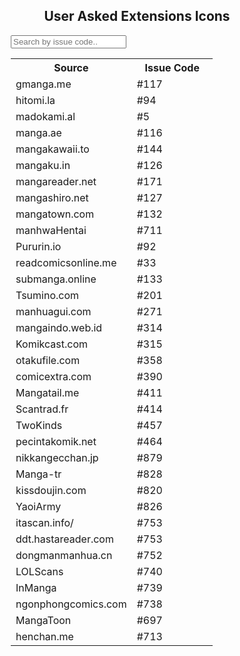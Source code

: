<!DOCTYPE html>
<html>
<head>
<meta name="viewport" content="width=device-width, initial-scale=1">
<style>
* {
  box-sizing: border-box;
}

#myInput {
  background-image: url('/css/searchicon.png');
  background-position: 10px 10px;
  background-repeat: no-repeat;
  width: 100%;
  font-size: 16px;
  padding: 12px 20px 12px 40px;
  border: 1px solid #ddd;
  margin-bottom: 12px;
}

#myTable {
  border-collapse: collapse;
  width: 100%;
  border: 1px solid #ddd;
  font-size: 18px;
}

#myTable th, #myTable td {
  text-align: left;
  padding: 12px;
}

#myTable tr {
  border-bottom: 1px solid #ddd;
}

#myTable tr.header, #myTable tr:hover {
  background-color: #f1f1f1;
}
</style>
</head>
<body>

<center><h2>User Asked Extensions Icons</h2></center>


<input type="text" id="myInput" onkeyup="myFunction()" placeholder="Search by issue code.." title="Type in a issue code">

<table id="myTable">
  <tr class="header">
    <th style="width:60%;">Source</th>
    <th style="width:40%;">Issue Code</th>
  </tr>
<tr><td>gmanga.me</td><td><a href="https://github.com/inorichi/tachiyomi-extensions/issues/117">#117</a></td></tr>
<tr><td>hitomi.la</td><td><a href="https://github.com/inorichi/tachiyomi-extensions/issues/94">#94</a></td></tr>
<tr><td>madokami.al</td><td><a href="https://github.com/inorichi/tachiyomi-extensions/issues/5">#5</a></td></tr>
<tr><td>manga.ae</td><td><a href="https://github.com/inorichi/tachiyomi-extensions/issues/116">#116</a></td></tr>
<tr><td>mangakawaii.to</td><td><a href="https://github.com/inorichi/tachiyomi-extensions/issues/144">#144</a></td></tr>
<tr><td>mangaku.in</td><td><a href="https://github.com/inorichi/tachiyomi-extensions/issues/126">#126</a></td></tr>
<tr><td>mangareader.net</td><td><a href="https://github.com/inorichi/tachiyomi-extensions/issues/171">#171</a></td></tr>
<tr><td>mangashiro.net</td><td><a href="https://github.com/inorichi/tachiyomi-extensions/issues/127">#127</a></td></tr>
<tr><td>mangatown.com</td><td><a href="https://github.com/inorichi/tachiyomi-extensions/issues/132">#132</a></td></tr>
<tr><td>manhwaHentai</td><td><a href="https://github.com/inorichi/tachiyomi-extensions/issues/711">#711</a></td></tr>
<tr><td>Pururin.io</td><td><a href="https://github.com/inorichi/tachiyomi-extensions/issues/92">#92</a></td></tr>
<tr><td>readcomicsonline.me</td><td><a href="https://github.com/inorichi/tachiyomi-extensions/issues/33">#33</a></td></tr>
<tr><td>submanga.online</td><td><a href="https://github.com/inorichi/tachiyomi-extensions/issues/133">#133</a></td></tr>
<tr><td>Tsumino.com</td><td><a href="https://github.com/inorichi/tachiyomi-extensions/issues/201">#201</a></td></tr>
<tr><td>manhuagui.com</td><td><a href="https://github.com/inorichi/tachiyomi-extensions/issues/271">#271</a></td></tr>
<tr><td>mangaindo.web.id</td><td><a href="https://github.com/inorichi/tachiyomi-extensions/issues/314">#314</a></td></tr>
<tr><td>Komikcast.com</td><td><a href="https://github.com/inorichi/tachiyomi-extensions/issues/315">#315</a></td></tr>
<tr><td>otakufile.com</td><td><a href="https://github.com/inorichi/tachiyomi-extensions/issues/358">#358</a></td></tr>
<tr><td>comicextra.com</td><td><a href="https://github.com/inorichi/tachiyomi-extensions/issues/390">#390</a></td></tr>
<tr><td>Mangatail.me</td><td><a href="https://github.com/inorichi/tachiyomi-extensions/issues/411">#411</a></td></tr>
<tr><td>Scantrad.fr</td><td><a href="https://github.com/inorichi/tachiyomi-extensions/issues/414">#414</a></td></tr>
<tr><td>TwoKinds</td><td><a href="https://github.com/inorichi/tachiyomi-extensions/issues/457">#457</a></td></tr>
<tr><td>pecintakomik.net</td><td><a href="https://github.com/inorichi/tachiyomi-extensions/issues/464">#464</a></td></tr>
<tr><td>nikkangecchan.jp</td><td><a href="https://github.com/inorichi/tachiyomi-extensions/issues/879">#879</a></td></tr>
<tr><td>Manga-tr</td><td><a href="https://github.com/inorichi/tachiyomi-extensions/issues/828">#828</a></td></tr>
<tr><td>kissdoujin.com</td><td><a href="https://github.com/inorichi/tachiyomi-extensions/issues/820">#820</a></td></tr>
<tr><td>YaoiArmy</td><td><a href="https://github.com/inorichi/tachiyomi-extensions/issues/826">#826</a></td></tr>
<tr><td>itascan.info/ </td><td><a href="https://github.com/inorichi/tachiyomi-extensions/issues/753">#753</a></td></tr>
<tr><td>ddt.hastareader.com </td><td><a href="https://github.com/inorichi/tachiyomi-extensions/issues/753">#753</a></td></tr>
<tr><td>dongmanmanhua.cn</td><td><a href="https://github.com/inorichi/tachiyomi-extensions/issues/752">#752</a></td></tr>
<tr><td>LOLScans</td><td><a href="https://github.com/inorichi/tachiyomi-extensions/issues/740">#740</a></td></tr>
<tr><td>InManga</td><td><a href="https://github.com/inorichi/tachiyomi-extensions/issues/739">#739</a></td></tr>
<tr><td>ngonphongcomics.com</td><td><a href="https://github.com/inorichi/tachiyomi-extensions/issues/738">#738</a></td></tr>
<tr><td>MangaToon</td><td><a href="https://github.com/inorichi/tachiyomi-extensions/issues/697">#697</a></td></tr>
<tr><td>henchan.me</td><td><a href="https://github.com/inorichi/tachiyomi-extensions/issues/713">#713</a></td></tr>
</table>

<script>
function myFunction() {
  var input, filter, table, tr, td, i, txtValue;
  input = document.getElementById("myInput");
  filter = input.value.toUpperCase();
  table = document.getElementById("myTable");
  tr = table.getElementsByTagName("tr");
  for (i = 0; i < tr.length; i++) {
    td = tr[i].getElementsByTagName("td")[1];
    if (td) {
      txtValue = td.textContent || td.innerText;
      if (txtValue.toUpperCase().indexOf(filter) > -1) {
        tr[i].style.display = "";
      } else {
        tr[i].style.display = "none";
      }
    }       
  }
}
</script>

</body>
</html>
